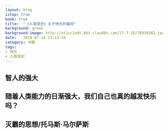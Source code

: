 ```yaml
---
layout: blog
istop: true
book: true
title:  "《人类简史》关于快乐的骗局"
background: green
background-image: http://ot1cc1u9t.bkt.clouddn.com/17-7-15/78939382.jpg
date:   2018-07-18 23:13:54
category: 书籍
tags:
- 快乐 
- 人类简史
---
```


## 智人的强大

## 随着人类能力的日渐强大，我们自己也真的越发快乐吗？

## 灭霸的思想/托马斯·马尔萨斯